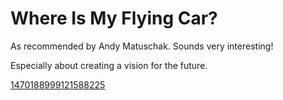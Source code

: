 # Where Is My Flying Car?
As recommended by Andy Matuschak. Sounds very interesting! 

Especially about creating a vision for the future.

[1470188999121588225](https://twitter.com/andy_matuschak/status/1470188999121588225?s=20)

<!-- #Readable -->

<!-- #hp -->

<!-- {BearID:53B3366A-B9EB-4E53-AF44-F39FAE5BD2A2-96133-00001426A1A2C5DF} -->
